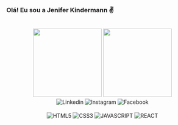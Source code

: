 ### Olá! Eu sou a Jenifer Kindermann ✌️
<br/>

<div align="center">
    <img height="180"src="https://github-readme-stats.vercel.app/api?username=Jeniferks&show_icons=true&theme=tokyonight"/>
    <img height="180em"src="https://github-readme-stats.vercel.app/api/top-langs/?username=Jeniferks&theme=tokyonight"/>
</div>

<div align="center">
    <img align="center" alt="Linkedin" src="https://img.shields.io/badge/LinkedIn-0077B5?style=for-the-badge&logo=linkedin&logoColor=white"/>
    <img align="center" alt="Instagram" src="https://img.shields.io/badge/Instagram-E4405F?style=for-the-badge&logo=instagram&logoColor=white"/>
    <img align="center" alt="Facebook" src="https://img.shields.io/badge/Facebook-1877F2?style=for-the-badge&logo=facebook&logoColor=white)](https://www.facebook.com/jenifer.kindermannsilveira/"/>
</div>

<div style="display:inline_block" align="center"><br/>
    <img align="center" alt= "HTML5" src= "https://img.shields.io/badge/HTML5-E34F26?style=for-the-badge&logo=html5&logoColor=white"/>
    <img align="center" alt= "CSS3" src= "https://img.shields.io/badge/CSS3-1572B6?style=for-the-badge&logo=css3&logoColor=white"/>
    <img align="center" alt= "JAVASCRIPT" src= "https://img.shields.io/badge/JavaScript-323330?style=for-the-badge&logo=javascript&logoColor=F7DF1E"/>
    <img align="center" alt= "REACT" src= "https://img.shields.io/badge/React-20232A?style=for-the-badge&logo=react&logoColor=61DAFB"/>
    
</div>



